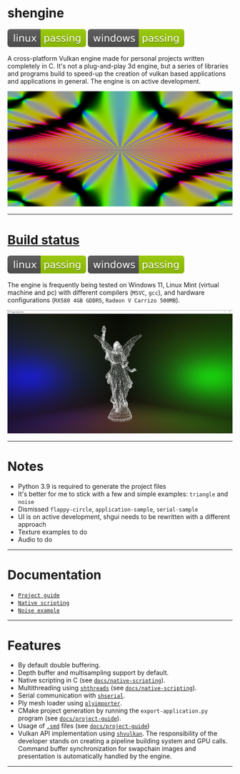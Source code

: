# shengine

[![linux_badge](.shci/linux/exit_code.svg)](.shci/linux/log.md)
[![windows_badge](.shci/windows/exit_code.svg)](.shci/windows/log.md)

A cross-platform Vulkan engine made for personal projects written completely in C. It's not a plug-and-play 3d engine, but a series of libraries and programs build to speed-up the creation of vulkan based applications and applications in general. The engine is on active development.

![coulomb](docs/media/noise-5.png)

---

# [Build status](./shci)

[![linux_badge](.shci/linux/exit_code.svg)](.shci/linux/log.md)
[![windows_badge](.shci/windows/exit_code.svg)](.shci/windows/log.md)

The engine is frequently being tested on Windows 11, Linux Mint (virtual machine and pc) with different compilers (`MSVC`, `gcc`), and hardware configurations (`RX580 4GB GDDR5`, `Radeon V Carrizo 500MB`).

![coulomb](docs/media/coulomb.png)

---

# Notes
 - Python 3.9 is required to generate the project files
 - It's better for me to stick with a few and simple examples: `triangle` and `noise` 
 - Dismissed `flappy-circle`, `application-sample`, `serial-sample`
 - UI is on active development, shgui needs to be rewritten with a different approach
 - Texture examples to do
 - Audio to do

---

# Documentation
 * [`Project guide`](./docs/project-guide.md)
 * [`Native scripting`](./docs/native-scripting.md)
 * [`Noise example`](./docs/noise-example.md)

---

# Features
 - By default double buffering.
 - Depth buffer and multisampling support by default.
 - Native scripting in C (see [`docs/native-scripting`](./docs/native-scripting.md)).
 - Multithreading using [`shthreads`](https://github.com/mrsinho/shthreads) (see [`docs/native-scripting`](./docs/native-scripting.md)).
 - Serial communication with [`shserial`](https://github.com/mrsinho/shserial).
 - Ply mesh loader using [`plyimporter`](https://github.com/mrsinho/plyimporter).
 - CMake project generation by running the `export-application.py` program (see [`docs/project-guide`](./docs/project-guide.md#generate-projects)).
- Usage of [`.smd`](https://github.com/mrsinho/smd) files (see [`docs/project-guide`](./docs/project-guide.md#smd-files))
- Vulkan API implementation using [`shvulkan`](https://github.com/mrsinho/shvulkan). The responsibility of the developer stands on creating a pipeline building system and GPU calls. Command buffer synchronization for swapchain images and presentation is automatically handled by the engine.

---

